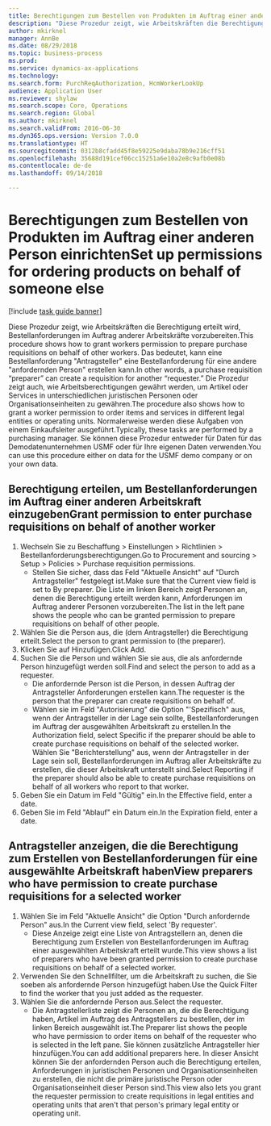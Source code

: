 ```yaml
--- 
title: Berechtigungen zum Bestellen von Produkten im Auftrag einer anderen Person einrichten
description: "Diese Prozedur zeigt, wie Arbeitskräften die Berechtigung erteilt wird, Bestellanforderungen im Auftrag anderer Arbeitskräfte vorzubereiten."
author: mkirknel
manager: AnnBe
ms.date: 08/29/2018
ms.topic: business-process
ms.prod: 
ms.service: dynamics-ax-applications
ms.technology: 
ms.search.form: PurchReqAuthorization, HcmWorkerLookUp
audience: Application User
ms.reviewer: shylaw
ms.search.scope: Core, Operations
ms.search.region: Global
ms.author: mkirknel
ms.search.validFrom: 2016-06-30
ms.dyn365.ops.version: Version 7.0.0
ms.translationtype: HT
ms.sourcegitcommit: 0312b8cfadd45f8e59225e9daba78b9e216cff51
ms.openlocfilehash: 35688d191cef06cc15251a6e10a2e8c9afb0e08b
ms.contentlocale: de-de
ms.lasthandoff: 09/14/2018

---
```

# <a name="set-up-permissions-for-ordering-products-on-behalf-of-someone-else"></a><span data-ttu-id="61829-103">Berechtigungen zum Bestellen von Produkten im Auftrag einer anderen Person einrichten</span><span class="sxs-lookup"><span data-stu-id="61829-103">Set up permissions for ordering products on behalf of someone else</span></span>

[!include [task guide banner](../../includes/task-guide-banner.md)]

<span data-ttu-id="61829-104">Diese Prozedur zeigt, wie Arbeitskräften die Berechtigung erteilt wird, Bestellanforderungen im Auftrag anderer Arbeitskräfte vorzubereiten.</span><span class="sxs-lookup"><span data-stu-id="61829-104">This procedure shows how to grant workers permission to prepare purchase requisitions on behalf of other workers.</span></span> <span data-ttu-id="61829-105">Das bedeutet, kann eine Bestellanforderung "Antragsteller" eine Bestellanforderung für eine andere  "anfordernden Person" erstellen kann.</span><span class="sxs-lookup"><span data-stu-id="61829-105">In other words, a purchase requisition “preparer” can create a requisition for another “requester.”</span></span> <span data-ttu-id="61829-106">Die Prozedur zeigt auch, wie Arbeitsberechtigungen gewährt werden, um Artikel oder Services in unterschiedlichen juristischen Personen oder Organisationseinheiten zu gewähren.</span><span class="sxs-lookup"><span data-stu-id="61829-106">The procedure also shows how to grant a worker permission to order items and services in different legal entities or operating units.</span></span> <span data-ttu-id="61829-107">Normalerweise werden diese Aufgaben von einem Einkaufsleiter ausgeführt.</span><span class="sxs-lookup"><span data-stu-id="61829-107">Typically, these tasks are performed by a purchasing manager.</span></span> <span data-ttu-id="61829-108">Sie können diese Prozedur entweder für Daten für das Demodatenunternehmen USMF oder für Ihre eigenen Daten verwenden.</span><span class="sxs-lookup"><span data-stu-id="61829-108">You can use this procedure either on data for the USMF demo company or on your own data.</span></span>


## <a name="grant-permission-to-enter-purchase-requisitions-on-behalf-of-another-worker"></a><span data-ttu-id="61829-109">Berechtigung erteilen, um Bestellanforderungen im Auftrag einer anderen Arbeitskraft einzugeben</span><span class="sxs-lookup"><span data-stu-id="61829-109">Grant permission to enter purchase requisitions on behalf of another worker</span></span>
1. <span data-ttu-id="61829-110">Wechseln Sie zu Beschaffung > Einstellungen > Richtlinien > Bestellanforderungsberechtigungen.</span><span class="sxs-lookup"><span data-stu-id="61829-110">Go to Procurement and sourcing > Setup > Policies > Purchase requisition permissions.</span></span>
    * <span data-ttu-id="61829-111">Stellen Sie sicher, dass das Feld "Aktuelle Ansicht" auf "Durch Antragsteller" festgelegt ist.</span><span class="sxs-lookup"><span data-stu-id="61829-111">Make sure that the Current view field is set to By preparer.</span></span>  <span data-ttu-id="61829-112">Die Liste im linken Bereich zeigt Personen an, denen die Berechtigung erteilt werden kann, Anforderungen im Auftrag anderer Personen vorzubereiten.</span><span class="sxs-lookup"><span data-stu-id="61829-112">The list in the left pane shows the people who can be granted permission to prepare requisitions on behalf of other people.</span></span>  
2. <span data-ttu-id="61829-113">Wählen Sie die Person aus, die (dem Antragsteller) die Berechtigung erteilt.</span><span class="sxs-lookup"><span data-stu-id="61829-113">Select the person to grant permission to (the preparer).</span></span>
3. <span data-ttu-id="61829-114">Klicken Sie auf Hinzufügen.</span><span class="sxs-lookup"><span data-stu-id="61829-114">Click Add.</span></span>
4. <span data-ttu-id="61829-115">Suchen Sie die Person und wählen Sie sie aus, die als anfordernde Person hinzugefügt werden soll.</span><span class="sxs-lookup"><span data-stu-id="61829-115">Find and select the person to add as a requester.</span></span>
    * <span data-ttu-id="61829-116">Die anfordernde Person ist die Person, in dessen Auftrag der Antragsteller Anforderungen erstellen kann.</span><span class="sxs-lookup"><span data-stu-id="61829-116">The requester is the person that the preparer can create requisitions on behalf of.</span></span>  
    * <span data-ttu-id="61829-117">Wählen sie im Feld "Autorisierung" die Option "'Spezifisch" aus, wenn der Antragsteller in der Lage sein sollte, Bestellanforderungen im Auftrag der ausgewählten Arbeitskraft zu erstellen.</span><span class="sxs-lookup"><span data-stu-id="61829-117">In the Authorization field, select Specific if the preparer should be able to create purchase requisitions on behalf of the selected worker.</span></span> <span data-ttu-id="61829-118">Wählen Sie "Berichterstellung" aus, wenn der Antragsteller in der Lage sein soll, Bestellanforderungen im Auftrag aller Arbeitskräfte zu erstellen, die dieser Arbeitskraft unterstellt sind.</span><span class="sxs-lookup"><span data-stu-id="61829-118">Select Reporting if the preparer should also be able to create purchase requisitions on behalf of all workers who report to that worker.</span></span>  
5. <span data-ttu-id="61829-119">Geben Sie ein Datum im Feld "Gültig" ein.</span><span class="sxs-lookup"><span data-stu-id="61829-119">In the Effective field, enter a date.</span></span>
6. <span data-ttu-id="61829-120">Geben Sie im Feld "Ablauf" ein Datum ein.</span><span class="sxs-lookup"><span data-stu-id="61829-120">In the Expiration field, enter a date.</span></span>

## <a name="view-preparers-who-have-permission-to-create-purchase-requisitions-for-a-selected-worker"></a><span data-ttu-id="61829-121">Antragsteller anzeigen, die die Berechtigung zum Erstellen von Bestellanforderungen für eine ausgewählte Arbeitskraft haben</span><span class="sxs-lookup"><span data-stu-id="61829-121">View preparers who have permission to create purchase requisitions for a selected worker</span></span>
1. <span data-ttu-id="61829-122">Wählen Sie im Feld "Aktuelle Ansicht" die Option "Durch anfordernde Person" aus.</span><span class="sxs-lookup"><span data-stu-id="61829-122">In the Current view field, select 'By requester'.</span></span>
    * <span data-ttu-id="61829-123">Diese Anzeige zeigt eine Liste von Antragstellern an, denen die Berechtigung zum Erstellen von Bestellanforderungen im Auftrag einer ausgewählten Arbeitskraft erteilt wurde.</span><span class="sxs-lookup"><span data-stu-id="61829-123">This view shows a list of preparers who have been granted permission to create purchase requisitions on behalf of a selected worker.</span></span>  
2. <span data-ttu-id="61829-124">Verwenden Sie den Schnellfilter, um die Arbeitskraft zu suchen, die Sie soeben als anfordernde Person hinzugefügt haben.</span><span class="sxs-lookup"><span data-stu-id="61829-124">Use the Quick Filter to find the worker that you just added as the requester.</span></span>
3. <span data-ttu-id="61829-125">Wählen Sie die anfordernde Person aus.</span><span class="sxs-lookup"><span data-stu-id="61829-125">Select the requester.</span></span>
    * <span data-ttu-id="61829-126">Die Antragstellerliste zeigt die Personen an, die die Berechtigung haben, Artikel im Auftrag des Antragstellers zu bestellen, der im linken Bereich ausgewählt ist.</span><span class="sxs-lookup"><span data-stu-id="61829-126">The Preparer list shows the people who have permission to order items on behalf of the requester who is selected in the left pane.</span></span>   <span data-ttu-id="61829-127">Sie können zusätzliche Antragsteller hier hinzufügen.</span><span class="sxs-lookup"><span data-stu-id="61829-127">You can add additional preparers here.</span></span>   <span data-ttu-id="61829-128">In dieser Ansicht können Sie der anfordernden Person auch die Berechtigung erteilen, Anforderungen in juristischen Personen und Organisationseinheiten zu erstellen, die nicht die primäre juristische Person oder Organisationseinheit dieser Person sind.</span><span class="sxs-lookup"><span data-stu-id="61829-128">This view also lets you grant the requester permission to create requisitions in legal entities and operating units that aren't that person's primary legal entity or operating unit.</span></span>  



